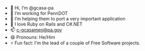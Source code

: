 - 👋 Hi, I’m @gcasa-pa
- 👀 I’m working for PennDOT
- 🌱 I’m helping them to port a very important application
- 💞️ I love Ruby on Rails and C#.NET
- 📫 c-gcasamen@pa.gov
- 😄 Pronouns: He/Him
- ⚡ Fun fact: I'm the lead of a couple of Free Software projects. 

<!---
gcasa-pa/gcasa-pa is a ✨ special ✨ repository because its `README.md` (this file) appears on your GitHub profile.
You can click the Preview link to take a look at your changes.
--->
